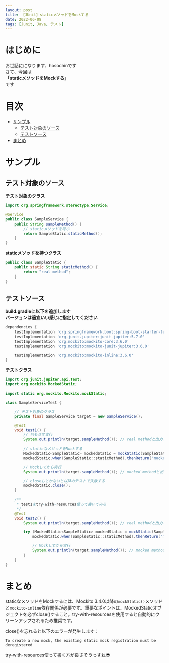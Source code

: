 ```yaml
---
layout: post
title: 【JUnit】staticメソッドをMockする
date: 2022-06-08
tags: [Junit, Java, テスト]
---
```


# はじめに

お世話にになります、hosochinです  
さて、今回は  
**「staticメソッドをMockする」**  
です

# 目次

- [サンプル](#サンプル)
  - [テスト対象のソース](#テスト対象のソース)
  - [テストソース](#テストソース)
- [まとめ](#まとめ)

# サンプル

## テスト対象のソース

**テスト対象のクラス**

```java
import org.springframework.stereotype.Service;

@Service
public class SampleService {
    public String sampleMethod() {
        // staticメソッドを呼ぶ
        return SampleStatic.staticMethod();
    }
}
```

**staticメソッドを持つクラス**

```java
public class SampleStatic {
    public static String staticMethod() {
        return "real method";
    }
}
```

## テストソース

**build.gradleに以下を追加します**  
**バージョンは適宜いい感じに指定してください**

```gradle
dependencies {
	testImplementation 'org.springframework.boot:spring-boot-starter-test'
	testImplementation 'org.junit.jupiter:junit-jupiter:5.7.0'
	testImplementation 'org.mockito:mockito-core:3.6.0'
	testImplementation 'org.mockito:mockito-junit-jupiter:3.6.0'

	testImplementation 'org.mockito:mockito-inline:3.6.0'
}
```

**テストクラス**

```java
import org.junit.jupiter.api.Test;
import org.mockito.MockedStatic;

import static org.mockito.Mockito.mockStatic;

class SampleServiceTest {

    // テスト対象のクラス
    private final SampleService target = new SampleService();

    @Test
    void test1() {
        // 何もせず実行
        System.out.println(target.sampleMethod()); // real methodと出力される

        // staticなメソッドをMockする
        MockedStatic<SampleStatic> mockedStatic = mockStatic(SampleStatic.class);
        mockedStatic.when(SampleStatic::staticMethod).thenReturn("mocked method");

        // Mockしてから実行
        System.out.println(target.sampleMethod()); // mocked methodと出力される

        // closeしとかないと以降のテストで失敗する
        mockedStatic.close();
    }

    /**
     * test1をtry-with-resources使って書いてみる
     */
    @Test
    void test2() {
        System.out.println(target.sampleMethod()); // real methodと出力される

        try (MockedStatic<SampleStatic> mockedStatic = mockStatic(SampleStatic.class)) {
            mockedStatic.when(SampleStatic::staticMethod).thenReturn("mocked method");

            // Mockしてから実行
            System.out.println(target.sampleMethod()); // mocked methodと出力される
        }
    }
}
```

# まとめ

staticなメソッドをMockするには、Mockito 3.4.0以降の`mockStatic()`メソッドと`mockito-inline`依存関係が必要です。重要なポイントは、MockedStaticオブジェクトを必ずclose()すること。try-with-resourcesを使用すると自動的にクリーンアップされるため推奨です。

close()を忘れると以下のエラーが発生します：

```
To create a new mock, the existing static mock registration must be deregistered
```

try-with-resources使って書く方が良さそうっすね😎

